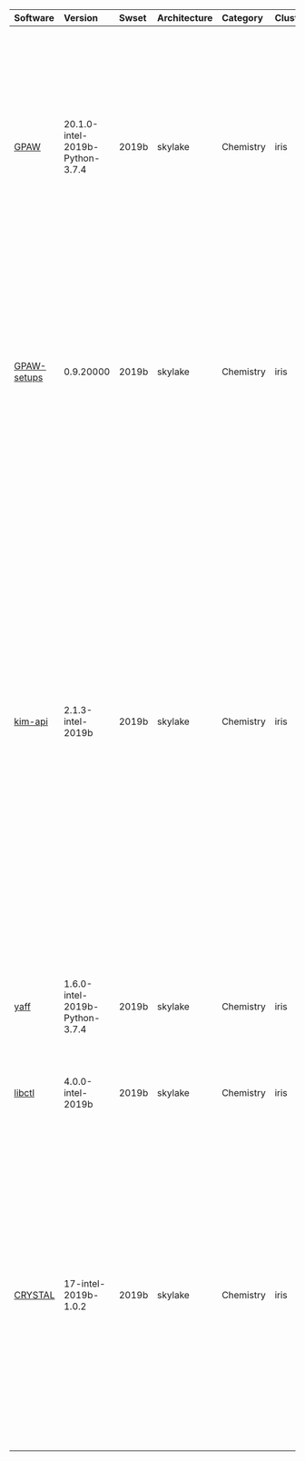 | Software                                                       | Version                                | Swset        | Architecture   | Category         | Clusters    | Description                                                                                                                                                                                                                                                                                                                                                                                                                                                                                                                                             |
|:---------------------------------------------------------------|:---------------------------------------|:-------------|:---------------|:-----------------|:------------|:--------------------------------------------------------------------------------------------------------------------------------------------------------------------------------------------------------------------------------------------------------------------------------------------------------------------------------------------------------------------------------------------------------------------------------------------------------------------------------------------------------------------------------------------------------|
| <p><a href=https://wiki.fysik.dtu.dk/gpaw/>GPAW</a></p>        | <p>20.1.0-intel-2019b-Python-3.7.4</p> | <p>2019b</p> | <p>skylake</p> | <p>Chemistry</p> | <p>iris</p> | GPAW is a density-functional theory (DFT) Python code based on the projector-augmented wave (PAW) method and the atomic simulation environment (ASE). It uses real-space uniform grids and multigrid methods or atom-centered basis-functions.                                                                                                                                                                                                                                                                                                          |
| <p><a href=https://wiki.fysik.dtu.dk/gpaw/>GPAW-setups</a></p> | <p>0.9.20000</p>                       | <p>2019b</p> | <p>skylake</p> | <p>Chemistry</p> | <p>iris</p> | PAW setup for the GPAW Density Functional Theory package. Users can install setups manually using 'gpaw install-data' or use setups from this package. The versions of GPAW and GPAW-setups can be intermixed.                                                                                                                                                                                                                                                                                                                                          |
| <p><a href=https://openkim.org/>kim-api</a></p>                | <p>2.1.3-intel-2019b</p>               | <p>2019b</p> | <p>skylake</p> | <p>Chemistry</p> | <p>iris</p> | Open Knowledgebase of Interatomic Models. KIM is an API and OpenKIM is a collection of interatomic models (potentials) for atomistic simulations.  This is a library that can be used by simulation programs to get access to the models in the OpenKIM database. This EasyBuild only installs the API, the models can be installed with the package openkim-models, or the user can install them manually by running kim-api-collections-management install user MODELNAME or kim-api-collections-management install user OpenKIM to install them all. |
| <p><a href=https://molmod.github.io/yaff/>yaff</a></p>         | <p>1.6.0-intel-2019b-Python-3.7.4</p>  | <p>2019b</p> | <p>skylake</p> | <p>Chemistry</p> | <p>iris</p> | Yaff stands for 'Yet another force field'. It is a pythonic force-field code.                                                                                                                                                                                                                                                                                                                                                                                                                                                                           |
| <p><a href=https://github.com/stevengj/libctl>libctl</a></p>   | <p>4.0.0-intel-2019b</p>               | <p>2019b</p> | <p>skylake</p> | <p>Chemistry</p> | <p>iris</p> | libctl is a free Guile-based library implementing flexible control files for scientific simulations.                                                                                                                                                                                                                                                                                                                                                                                                                                                    |
| <p><a href=http://www.crystal.unito.it>CRYSTAL</a></p>         | <p>17-intel-2019b-1.0.2</p>            | <p>2019b</p> | <p>skylake</p> | <p>Chemistry</p> | <p>iris</p> | The CRYSTAL package performs ab initio calculations of the ground state energy, energy gradient, electronic wave function and properties of periodic systems. Hartree-Fock or Kohn- Sham Hamiltonians (that adopt an Exchange-Correlation potential following the postulates of Density-Functional Theory) can be used.                                                                                                                                                                                                                                 |